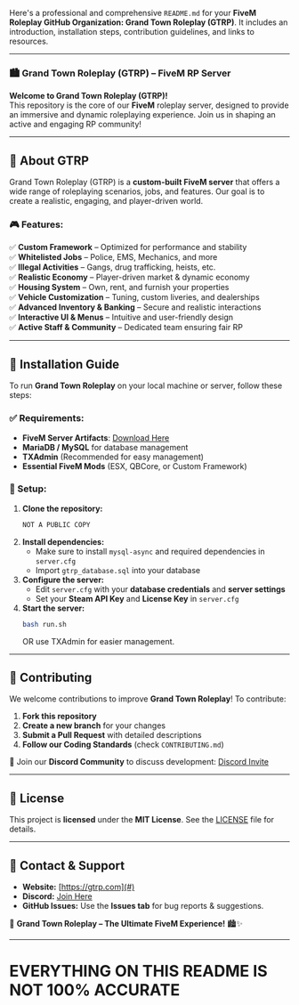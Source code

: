 Here's a professional and comprehensive `README.md` for your **FiveM Roleplay GitHub Organization: Grand Town Roleplay (GTRP)**. It includes an introduction, installation steps, contribution guidelines, and links to resources.

---

### 🏙️ Grand Town Roleplay (GTRP) – FiveM RP Server
**Welcome to Grand Town Roleplay (GTRP)!**  
This repository is the core of our **FiveM** roleplay server, designed to provide an immersive and dynamic roleplaying experience. Join us in shaping an active and engaging RP community!

---

## 🚀 About GTRP
Grand Town Roleplay (GTRP) is a **custom-built FiveM server** that offers a wide range of roleplaying scenarios, jobs, and features. Our goal is to create a realistic, engaging, and player-driven world.

### 🎮 Features:
✅ **Custom Framework** – Optimized for performance and stability  
✅ **Whitelisted Jobs** – Police, EMS, Mechanics, and more  
✅ **Illegal Activities** – Gangs, drug trafficking, heists, etc.  
✅ **Realistic Economy** – Player-driven market & dynamic economy  
✅ **Housing System** – Own, rent, and furnish your properties  
✅ **Vehicle Customization** – Tuning, custom liveries, and dealerships  
✅ **Advanced Inventory & Banking** – Secure and realistic interactions  
✅ **Interactive UI & Menus** – Intuitive and user-friendly design  
✅ **Active Staff & Community** – Dedicated team ensuring fair RP  

---

## 🔧 Installation Guide
To run **Grand Town Roleplay** on your local machine or server, follow these steps:

### ✅ Requirements:
- **FiveM Server Artifacts**: [Download Here](https://runtime.fivem.net/artifacts/fivem/)
- **MariaDB / MySQL** for database management
- **TXAdmin** (Recommended for easy management)
- **Essential FiveM Mods** (ESX, QBCore, or Custom Framework)

### 📌 Setup:
1. **Clone the repository:**
   ```sh
   NOT A PUBLIC COPY
   ```
2. **Install dependencies:**
   - Make sure to install `mysql-async` and required dependencies in `server.cfg`
   - Import `gtrp_database.sql` into your database
3. **Configure the server:**
   - Edit `server.cfg` with your **database credentials** and **server settings**
   - Set your **Steam API Key** and **License Key** in `server.cfg`
4. **Start the server:**
   ```sh
   bash run.sh
   ```
   OR use TXAdmin for easier management.

---

## 🤝 Contributing
We welcome contributions to improve **Grand Town Roleplay**! To contribute:
1. **Fork this repository**
2. **Create a new branch** for your changes
3. **Submit a Pull Request** with detailed descriptions
4. **Follow our Coding Standards** (check `CONTRIBUTING.md`)

📌 Join our **Discord Community** to discuss development: [Discord Invite](#)

---

## 📜 License
This project is **licensed** under the **MIT License**. See the [LICENSE](LICENSE) file for details.

---

## 📢 Contact & Support
- **Website:** [https://gtrp.com](#) 
- **Discord:** [Join Here](#)
- **GitHub Issues:** Use the **Issues tab** for bug reports & suggestions.

🔹 **Grand Town Roleplay – The Ultimate FiveM Experience!** 🏙️✨

---

# EVERYTHING ON THIS README IS NOT 100% ACCURATE
